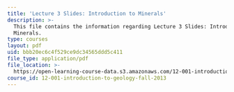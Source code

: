```yaml
---
title: 'Lecture 3 Slides: Introduction to Minerals'
description: >-
  This file contains the information regarding Lecture 3 Slides: Introduction to
  Minerals.
type: courses
layout: pdf
uid: bbb20ec6c4f529ce9dc34565ddd5c411
file_type: application/pdf
file_location: >-
  https://open-learning-course-data.s3.amazonaws.com/12-001-introduction-to-geology-fall-2013/bbb20ec6c4f529ce9dc34565ddd5c411_MIT12_001F13_Lec3Slides.pdf
course_id: 12-001-introduction-to-geology-fall-2013
---
```

